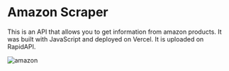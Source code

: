 # Amazon Scraper

This is an API that allows you to get information from amazon products. It was built with JavaScript and deployed on Vercel. It is uploaded on RapidAPI.

![amazon](https://user-images.githubusercontent.com/71913145/235960105-bee14aa0-e604-4ea3-9395-8ed195882628.png)
